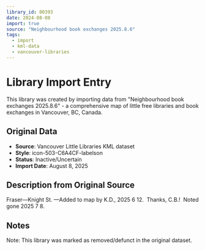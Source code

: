 ```yaml
---
library_id: 00393
date: 2024-08-08
import: true
source: "Neighbourhood book exchanges 2025.8.6"
tags:
  - import
  - kml-data
  - vancouver-libraries
---
```


# Library Import Entry

This library was created by importing data from "Neighbourhood book exchanges 2025.8.6" - a comprehensive map of little free libraries and book exchanges in Vancouver, BC, Canada.

## Original Data

- **Source**: Vancouver Little Libraries KML dataset
- **Style**: icon-503-C6A4CF-labelson
- **Status**: Inactive/Uncertain
- **Import Date**: August 8, 2025

## Description from Original Source

Fraser—Knight St.
—Added to map by K.D., 2025 6 12.  
Thanks, C.B.!  Noted gone 2025 7 8.



## Notes

Note: This library was marked as removed/defunct in the original dataset.
